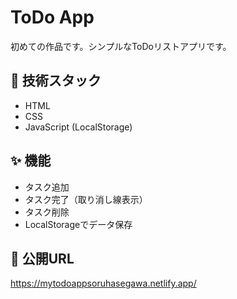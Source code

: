 # ToDo App
初めての作品です。シンプルなToDoリストアプリです。

## 🔧 技術スタック
- HTML
- CSS
- JavaScript (LocalStorage)

## ✨ 機能
- タスク追加
- タスク完了（取り消し線表示）
- タスク削除
- LocalStorageでデータ保存

## 🚀 公開URL
https://mytodoappsoruhasegawa.netlify.app/


